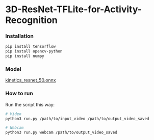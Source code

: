 # 3D-ResNet-TFLite-for-Activity-Recognition

### Installation
```sh
pip install tensorflow
pip install opencv-python
pip install numpy
```
### Model

[kinetics_resnet_50.onnx](https://drive.google.com/file/d/1Zg4zUjV1TxryfJv--xHZ8f8DJqSX3J0o/view?usp=sharing)

### How to run
Run the script this way:

```sh
# Video
python3 run.py /path/to/input_video /path/to/output_video_saved

# Webcam
python3 run.py webcam /path/to/output_video_saved
```
